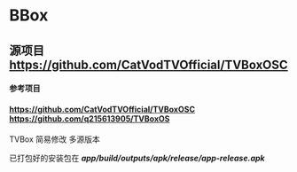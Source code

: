 # BBox
## 源项目 https://github.com/CatVodTVOfficial/TVBoxOSC
#### 参考项目
#### https://github.com/CatVodTVOfficial/TVBoxOSC https://github.com/q215613905/TVBoxOS
TVBox 简易修改 多源版本

已打包好的安装包在
***app/build/outputs/apk/release/app-release.apk***
